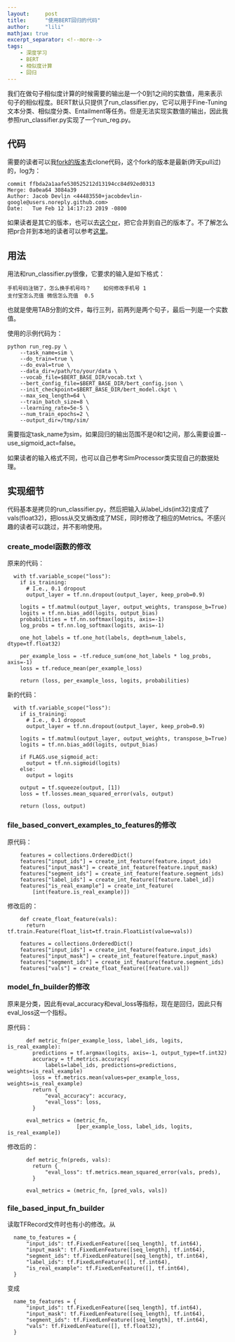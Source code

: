 ```yaml
---
layout:     post
title:      "使用BERT回归的代码"
author:     "lili"
mathjax: true
excerpt_separator: <!--more-->
tags:
    - 深度学习
    - BERT
    - 相似度计算
    - 回归
---
```


我们在做句子相似度计算的时候需要的输出是一个0到1之间的实数值，用来表示句子的相似程度。BERT默认只提供了run_classifier.py，它可以用于Fine-Tuning文本分类、相似度分类、Entailment等任务。但是无法实现实数值的输出，因此我参照run_classifier.py实现了一个run_reg.py。

 <!--more-->

## 代码 

需要的读者可以我[fork的版本](https://github.com/fancyerii/bert)去clone代码，这个fork的版本是最新(昨天pull过)的，log为：
```
commit ffbda2a1aafe530525212d13194cc84d92ed0313
Merge: 0a0ea64 3084a39
Author: Jacob Devlin <44483550+jacobdevlin-google@users.noreply.github.com>
Date:   Tue Feb 12 14:17:23 2019 -0800

```
如果读者是其它的版本，也可以去[这个pr](https://github.com/google-research/bert/pull/503)，把它合并到自己的版本了。不了解怎么把pr合并到本地的读者可以参考[这里](https://help.github.com/en/articles/merging-a-pull-request)。



## 用法

用法和run_classifier.py很像，它要求的输入是如下格式：
```
手机号码注销了，怎么换手机号吗？	如何修改手机号	1
支付宝怎么充值	微信怎么充值	0.5
```
也就是使用TAB分割的文件，每行三列，前两列是两个句子，最后一列是一个实数值。

使用的示例代码为：
```
python run_reg.py \
    --task_name=sim \
    --do_train=true \
    --do_eval=true \
    --data_dir=/path/to/your/data \
    --vocab_file=$BERT_BASE_DIR/vocab.txt \
    --bert_config_file=$BERT_BASE_DIR/bert_config.json \
    --init_checkpoint=$BERT_BASE_DIR/bert_model.ckpt \
    --max_seq_length=64 \
    --train_batch_size=8 \
    --learning_rate=5e-5 \
    --num_train_epochs=2 \
    --output_dir=/tmp/sim/
```
需要指定task_name为sim，如果回归的输出范围不是0和1之间，那么需要设置\-\-use_sigmoid_act=false。

如果读者的输入格式不同，也可以自己参考SimProcessor类实现自己的数据处理。

## 实现细节

代码基本是拷贝的run_classifier.py，然后把输入从label_ids(int32)变成了vals(float32)，把loss从交叉熵改成了MSE，同时修改了相应的Metrics。不感兴趣的读者可以跳过，并不影响使用。

### create_model函数的修改

原来的代码：
```
  with tf.variable_scope("loss"):
    if is_training:
      # I.e., 0.1 dropout
      output_layer = tf.nn.dropout(output_layer, keep_prob=0.9)

    logits = tf.matmul(output_layer, output_weights, transpose_b=True)
    logits = tf.nn.bias_add(logits, output_bias)
    probabilities = tf.nn.softmax(logits, axis=-1)
    log_probs = tf.nn.log_softmax(logits, axis=-1)

    one_hot_labels = tf.one_hot(labels, depth=num_labels, dtype=tf.float32)

    per_example_loss = -tf.reduce_sum(one_hot_labels * log_probs, axis=-1)
    loss = tf.reduce_mean(per_example_loss)

    return (loss, per_example_loss, logits, probabilities)
```

新的代码：
```
  with tf.variable_scope("loss"):
    if is_training:
      # I.e., 0.1 dropout
      output_layer = tf.nn.dropout(output_layer, keep_prob=0.9)

    logits = tf.matmul(output_layer, output_weights, transpose_b=True)
    logits = tf.nn.bias_add(logits, output_bias)

    if FLAGS.use_sigmoid_act:
      output = tf.nn.sigmoid(logits)
    else:
      output = logits

    output = tf.squeeze(output, [1])
    loss = tf.losses.mean_squared_error(vals, output)

    return (loss, output)
```


### file_based_convert_examples_to_features的修改

原代码：
```
    features = collections.OrderedDict()
    features["input_ids"] = create_int_feature(feature.input_ids)
    features["input_mask"] = create_int_feature(feature.input_mask)
    features["segment_ids"] = create_int_feature(feature.segment_ids)
    features["label_ids"] = create_int_feature([feature.label_id])
    features["is_real_example"] = create_int_feature(
        [int(feature.is_real_example)])
```

修改后的：
```
    def create_float_feature(vals):
      return tf.train.Feature(float_list=tf.train.FloatList(value=vals))

    features = collections.OrderedDict()
    features["input_ids"] = create_int_feature(feature.input_ids)
    features["input_mask"] = create_int_feature(feature.input_mask)
    features["segment_ids"] = create_int_feature(feature.segment_ids)
    features["vals"] = create_float_feature([feature.val])
```

### model_fn_builder的修改

原来是分类，因此有eval_accuracy和eval_loss等指标，现在是回归，因此只有eval_loss这一个指标。

原代码：
```
      def metric_fn(per_example_loss, label_ids, logits, is_real_example):
        predictions = tf.argmax(logits, axis=-1, output_type=tf.int32)
        accuracy = tf.metrics.accuracy(
            labels=label_ids, predictions=predictions, weights=is_real_example)
        loss = tf.metrics.mean(values=per_example_loss, weights=is_real_example)
        return {
            "eval_accuracy": accuracy,
            "eval_loss": loss,
        }

      eval_metrics = (metric_fn,
                      [per_example_loss, label_ids, logits, is_real_example])
```

修改后的：
```
      def metric_fn(preds, vals):
        return {
            "eval_loss": tf.metrics.mean_squared_error(vals, preds),
        }

      eval_metrics = (metric_fn, [pred_vals, vals])
```

### file_based_input_fn_builder
读取TFRecord文件时也有小的修改。从
```
  name_to_features = {
      "input_ids": tf.FixedLenFeature([seq_length], tf.int64),
      "input_mask": tf.FixedLenFeature([seq_length], tf.int64),
      "segment_ids": tf.FixedLenFeature([seq_length], tf.int64),
      "label_ids": tf.FixedLenFeature([], tf.int64),
      "is_real_example": tf.FixedLenFeature([], tf.int64),
  }
```
变成
```
  name_to_features = {
      "input_ids": tf.FixedLenFeature([seq_length], tf.int64),
      "input_mask": tf.FixedLenFeature([seq_length], tf.int64),
      "segment_ids": tf.FixedLenFeature([seq_length], tf.int64),
      "vals": tf.FixedLenFeature([], tf.float32),
  }
```


